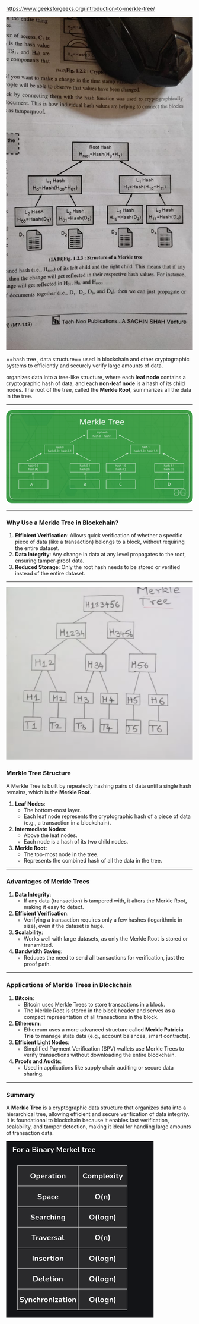 https://www.geeksforgeeks.org/introduction-to-merkle-tree/

![alt text](Pastedimage20241208112938.png)

==hash tree , data structure== used in blockchain and other cryptographic systems to efficiently and securely verify large amounts of data.

organizes data into a tree-like structure, where each **leaf node** contains a cryptographic hash of data, and each **non-leaf node** is a hash of its child nodes. The root of the tree, called the **Merkle Root**, summarizes all the data in the tree.

---
![alt text](Pastedimage20241205142204.png)

---
### **Why Use a Merkle Tree in Blockchain?**

1. **Efficient Verification**: Allows quick verification of whether a specific piece of data (like a transaction) belongs to a block, without requiring the entire dataset.
2. **Data Integrity**: Any change in data at any level propagates to the root, ensuring tamper-proof data.
3. **Reduced Storage**: Only the root hash needs to be stored or verified instead of the entire dataset.
---

![alt text](Pastedimage20241205160305.png)
### **Merkle Tree Structure**

A Merkle Tree is built by repeatedly hashing pairs of data until a single hash remains, which is the **Merkle Root**.

1. **Leaf Nodes**:
    - The bottom-most layer.
    - Each leaf node represents the cryptographic hash of a piece of data (e.g., a transaction in a blockchain).
2. **Intermediate Nodes**:
    - Above the leaf nodes.
    - Each node is a hash of its two child nodes.
3. **Merkle Root**:
    - The top-most node in the tree.
    - Represents the combined hash of all the data in the tree.
---
### **Advantages of Merkle Trees**

1. **Data Integrity**:
    - If any data (transaction) is tampered with, it alters the Merkle Root, making it easy to detect.
2. **Efficient Verification**:
    - Verifying a transaction requires only a few hashes (logarithmic in size), even if the dataset is huge.
3. **Scalability**:
    - Works well with large datasets, as only the Merkle Root is stored or transmitted.
4. **Bandwidth Saving**:
    - Reduces the need to send all transactions for verification, just the proof path.

---

### **Applications of Merkle Trees in Blockchain**

1. **Bitcoin**:
    - Bitcoin uses Merkle Trees to store transactions in a block.
    - The Merkle Root is stored in the block header and serves as a compact representation of all transactions in the block.
2. **Ethereum**:
    - Ethereum uses a more advanced structure called **Merkle Patricia Trie** to manage state data (e.g., account balances, smart contracts).
3. **Efficient Light Nodes**:
    - Simplified Payment Verification (SPV) wallets use Merkle Trees to verify transactions without downloading the entire blockchain.
4. **Proofs and Audits**:
    - Used in applications like supply chain auditing or secure data sharing.

---

### **Summary**

A **Merkle Tree** is a cryptographic data structure that organizes data into a hierarchical tree, allowing efficient and secure verification of data integrity. It is foundational to blockchain because it enables fast verification, scalability, and tamper detection, making it ideal for handling large amounts of transaction data.

![alt text](Pastedimage20241205161558.png)